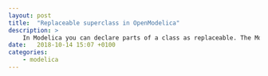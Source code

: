 ```yaml
---
layout: post
title:  "Replaceable superclass in OpenModelica"
description: >
    In Modelica you can declare parts of a class as replaceable. The Modelica specification does not allow for the superclass to be replaceable, but interestingly the OpenModelica compiler does not implement this restriction. In this post I will investigate if this can lead to any problems.
date:   2018-10-14 15:07 +0100
categories:
    - modelica
---
```

